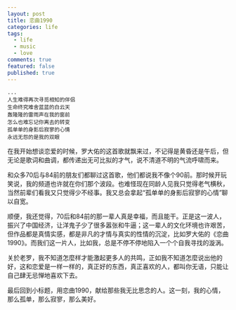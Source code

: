 ```yaml
---
layout: post
title: 恋曲1990
categories: life
tags:
  - life
  - music
  - love
comments: true
featured: false
published: true
---
```


~~~
...
人生难得再次寻觅相知的伴侣
生命终究难舍蓝蓝的白云天
轰隆隆的雷雨声在我的窗前
怎么也难忘记你离去的转变
孤单单的身影后寂寥的心情
永远无怨的是我的双眼
~~~

在我开始想谈恋爱的时候，罗大佑的这首歌就飘来过，不记得是黄昏还是午后，但无论是歌词和曲调，都传递出无可比拟的才气，说不清道不明的气流呼啸而来。

和众多70后与84前的朋友们都聊过这首歌，他们都说我不像个90前。那时候开玩笑说，我的频道也许就在你们那个波段。也难怪现在同龄人见我只觉得老气横秋，当然前辈们看我又只觉得少不经事。我又总会拿起“孤单单的身影后寂寥的心情”聊以自宽。

顺便，我还觉得，70后和84前的那一辈人真是幸福，而且能干。正是这一波人，振兴了中国经济，让洋鬼子少了很多嚣张和牛逼；这一辈人的文化环境也许艰苦，但作品都是真情实感，都是非凡的才情与真实的性情的沉淀，比如罗大佑的《恋曲1990》。而我们这一片人，比如我，总是不停不停地陷入一个个自我寻找的漩涡。

关於老罗，我不知道怎麼样才能激起更多人的共鸣，正如我不知道怎麼说出他的好，这和恋爱是一样一样的，真正好的东西，真正喜欢的人，都叫你无语，只能让自己肆无忌惮地喜欢下去。

最后回到小标题，用恋曲1990，献给那些我无比思念的人。这一刻，我的心情，那么孤单，那么寂寥，那么美好。
